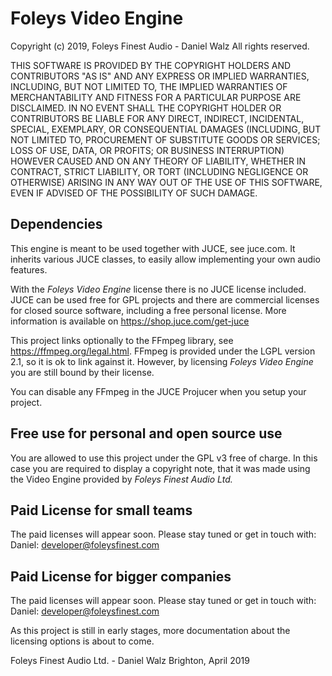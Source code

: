 Foleys Video Engine
===================

Copyright (c) 2019, Foleys Finest Audio - Daniel Walz
All rights reserved.

THIS SOFTWARE IS PROVIDED BY THE COPYRIGHT HOLDERS AND CONTRIBUTORS "AS IS" AND
ANY EXPRESS OR IMPLIED WARRANTIES, INCLUDING, BUT NOT LIMITED TO, THE IMPLIED
WARRANTIES OF MERCHANTABILITY AND FITNESS FOR A PARTICULAR PURPOSE ARE DISCLAIMED.
IN NO EVENT SHALL THE COPYRIGHT HOLDER OR CONTRIBUTORS BE LIABLE FOR ANY DIRECT,
INDIRECT, INCIDENTAL, SPECIAL, EXEMPLARY, OR CONSEQUENTIAL DAMAGES (INCLUDING,
BUT NOT LIMITED TO, PROCUREMENT OF SUBSTITUTE GOODS OR SERVICES; LOSS OF USE,
DATA, OR PROFITS; OR BUSINESS INTERRUPTION) HOWEVER CAUSED AND ON ANY THEORY OF
LIABILITY, WHETHER IN CONTRACT, STRICT LIABILITY, OR TORT (INCLUDING NEGLIGENCE
OR OTHERWISE) ARISING IN ANY WAY OUT OF THE USE OF THIS SOFTWARE, EVEN IF ADVISED
OF THE POSSIBILITY OF SUCH DAMAGE.


Dependencies
------------

This engine is meant to be used together with JUCE, see juce.com. It inherits
various JUCE classes, to easily allow implementing your own audio features.

With the _Foleys Video Engine_ license there is no JUCE license included.
JUCE can be used free for GPL projects and there are commercial licenses for
closed source software, including a free personal license. More information
is available on https://shop.juce.com/get-juce


This project links optionally to the FFmpeg library, see https://ffmpeg.org/legal.html.
FFmpeg is provided under the LGPL version 2.1, so it is ok to link against it.
However, by licensing _Foleys Video Engine_ you are still bound by their license.

You can disable any FFmpeg in the JUCE Projucer when you setup your project.


Free use for personal and open source use
-----------------------------------------

You are allowed to use this project under the GPL v3 free of charge. In this case
you are required to display a copyright note, that it was made using the
Video Engine provided by _Foleys Finest Audio Ltd._


Paid License for small teams
----------------------------

The paid licenses will appear soon. Please stay tuned or get in touch with:
Daniel: developer@foleysfinest.com


Paid License for bigger companies
---------------------------------

The paid licenses will appear soon. Please stay tuned or get in touch with:
Daniel: developer@foleysfinest.com



As this project is still in early stages, more documentation about the licensing options
is about to come.


Foleys Finest Audio Ltd. - Daniel Walz                        Brighton, April 2019
